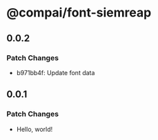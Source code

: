 # @compai/font-siemreap

## 0.0.2

### Patch Changes

- b971bb4f: Update font data

## 0.0.1

### Patch Changes

- Hello, world!
